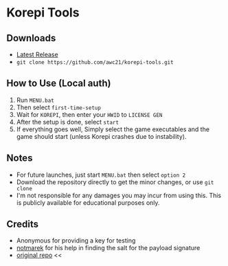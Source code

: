 # Korepi Tools

## Downloads

- [Latest Release](https://github.com/awc21/korepi-tools/releases/latest)
- `git clone https://github.com/awc21/korepi-tools.git`

## How to Use (Local auth)

1. Run `MENU.bat`
2. Then select `first-time-setup`
1. Wait for `KOREPI`, then enter your `HWID` to `LICENSE GEN`
3. After the setup is done, select `start` 
4. If everything goes well, Simply select the game executables and the game should start (unless Korepi crashes due to instability).

## Notes
- For future launches, just start `MENU.bat` then select `option 2`
- Download the repository directly to get the minor changes, or use `git clone`
- I'm not responsible for any damages you may incur from using this. This is publicly available for educational purposes only.

## Credits

- Anonymous for providing a key for testing
- [notmarek](https://github.com/notmarek) for his help in finding the salt for the payload signature
- [original repo](https://github.com/fadillzzz/korepi-tools) <<

